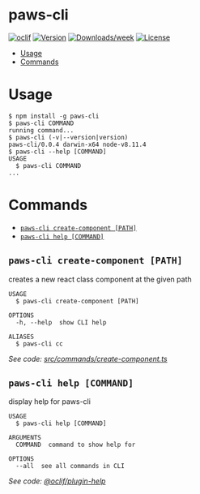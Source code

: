 paws-cli
========

[![oclif](https://img.shields.io/badge/cli-oclif-brightgreen.svg)](https://oclif.io)
[![Version](https://img.shields.io/npm/v/paws-cli.svg)](https://npmjs.org/package/paws-cli)
[![Downloads/week](https://img.shields.io/npm/dw/paws-cli.svg)](https://npmjs.org/package/paws-cli)
[![License](https://img.shields.io/npm/l/paws-cli.svg)](https://github.com/ChristienGuy/paws-cli/blob/master/package.json)

<!-- toc -->
* [Usage](#usage)
* [Commands](#commands)
<!-- tocstop -->
# Usage
<!-- usage -->
```sh-session
$ npm install -g paws-cli
$ paws-cli COMMAND
running command...
$ paws-cli (-v|--version|version)
paws-cli/0.0.4 darwin-x64 node-v8.11.4
$ paws-cli --help [COMMAND]
USAGE
  $ paws-cli COMMAND
...
```
<!-- usagestop -->
# Commands
<!-- commands -->
* [`paws-cli create-component [PATH]`](#paws-cli-create-component-path)
* [`paws-cli help [COMMAND]`](#paws-cli-help-command)

## `paws-cli create-component [PATH]`

creates a new react class component at the given path

```
USAGE
  $ paws-cli create-component [PATH]

OPTIONS
  -h, --help  show CLI help

ALIASES
  $ paws-cli cc
```

_See code: [src/commands/create-component.ts](https://github.com/ChristienGuy/paws-cli/blob/v0.0.4/src/commands/create-component.ts)_

## `paws-cli help [COMMAND]`

display help for paws-cli

```
USAGE
  $ paws-cli help [COMMAND]

ARGUMENTS
  COMMAND  command to show help for

OPTIONS
  --all  see all commands in CLI
```

_See code: [@oclif/plugin-help](https://github.com/oclif/plugin-help/blob/v2.1.2/src/commands/help.ts)_
<!-- commandsstop -->
